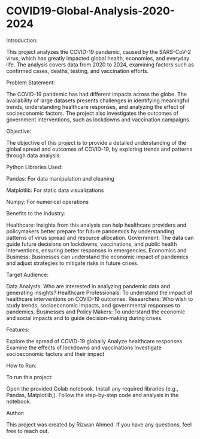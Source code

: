 # COVID19-Global-Analysis-2020-2024
Introduction:

This project analyzes the COVID-19 pandemic, caused by the SARS-CoV-2 virus, which has greatly impacted global health, economies, and everyday life. The analysis covers data from 2020 to 2024, examining factors such as confirmed cases, deaths, testing, and vaccination efforts.

Problem Statement:

The COVID-19 pandemic has had different impacts across the globe. The availability of large datasets presents challenges in identifying meaningful trends, understanding healthcare responses, and analyzing the effect of socioeconomic factors. The project also investigates the outcomes of government interventions, such as lockdowns and vaccination campaigns.

Objective:

The objective of this project is to provide a detailed understanding of the global spread and outcomes of COVID-19, by exploring trends and patterns through data analysis.

Python Libraries Used:

Pandas: For data manipulation and cleaning

Matplotlib: For static data visualizations

Numpy: For numerical operations

Benefits to the Industry:

Healthcare: Insights from this analysis can help healthcare providers and policymakers better prepare for future pandemics by understanding patterns of virus spread and resource allocation.
Government: The data can guide future decisions on lockdowns, vaccinations, and public health interventions, ensuring better responses in emergencies.
Economics and Business: Businesses can understand the economic impact of pandemics and adjust strategies to mitigate risks in future crises.

Target Audience:

Data Analysts: Who are interested in analyzing pandemic data and generating insights?
Healthcare Professionals: To understand the impact of healthcare interventions on COVID-19 outcomes.
Researchers: Who wish to study trends, socioeconomic impacts, and governmental responses to pandemics.
Businesses and Policy Makers: To understand the economic and social impacts and to guide decision-making during crises.

Features:

Explore the spread of COVID-19 globally
Analyze healthcare responses
Examine the effects of lockdowns and vaccinations
Investigate socioeconomic factors and their impact

How to Run:

To run this project:

Open the provided Colab notebook.
Install any required libraries (e.g., Pandas, Matplotlib,).
Follow the step-by-step code and analysis in the notebook.

Author:

This project was created by Rizwan Ahmed. If you have any questions, feel free to reach out.

